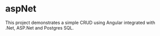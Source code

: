 # aspNet
This project demonstrates a simple CRUD using Angular integrated with .Net, ASP.Net and Postgres SQL.
